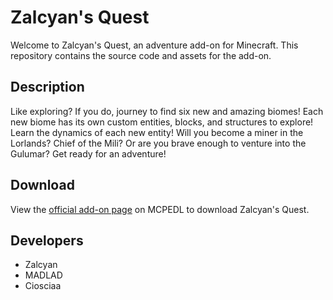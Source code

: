 # Zalcyan's Quest
Welcome to Zalcyan's Quest, an adventure add-on for Minecraft. This repository contains the source code and assets for the add-on.

## Description
Like exploring? If you do, journey to find six new and amazing biomes! Each new biome has its own custom entities, blocks, and structures to explore! Learn the dynamics of each new entity! Will you become a miner in the Lorlands? Chief of the Mili? Or are you brave enough to venture into the Gulumar? Get ready for an adventure!

## Download
View the [official add-on page](https://mcpedl.com/zalcyans-quest-addon/) on MCPEDL to download Zalcyan's Quest.

## Developers
- Zalcyan
- MADLAD
- Ciosciaa